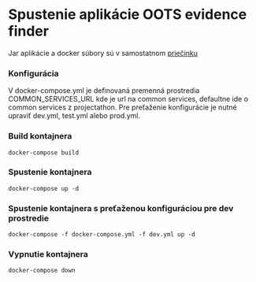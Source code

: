 # Spustenie aplikácie OOTS evidence finder

Jar aplikácie a docker súbory sú v samostatnom [priečinku](https://github.com/slovak-egov/oots-poc/tree/main/docker/evidence-finder)

### Konfigurácia 
V docker-compose.yml je definovaná premenná prostredia COMMON_SERVICES_URL kde je url na common services, defaultne ide o common services z projectathon.
Pre preťaženie konfigurácie je nutné upraviť dev.yml, test.yml alebo prod.yml.

### Build kontajnera
    docker-compose build

### Spustenie kontajnera
    docker-compose up -d

### Spustenie kontajnera s preťaženou konfiguráciou pre dev prostredie
    docker-compose -f docker-compose.yml -f dev.yml up -d

### Vypnutie kontajnera
    docker-compose down

